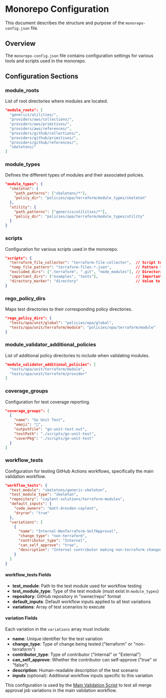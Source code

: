 # Monorepo Configuration

This document describes the structure and purpose of the `monorepo-config.json` file.

## Overview

The `monorepo-config.json` file contains configuration settings for various tools and scripts used in the monorepo.

## Configuration Sections

### module_roots

List of root directories where modules are located.

```json
"module_roots": [
  "generics/utilities/",
  "providers/aws/collections/",
  "providers/aws/primitives/",
  "providers/aws/references/",
  "providers/github/collections/",
  "providers/github/primitives/",
  "providers/github/references/",
  "skeletons/"
]
```

### module_types

Defines the different types of modules and their associated policies.

```json
"module_types": {
  "skeleton": {
    "path_patterns": ["skeletons/*"],
    "policy_dir": "policies/opa/terraform/module_types/skeleton"
  },
  "utility": {
    "path_patterns": ["generics/utilities/*"],
    "policy_dir": "policies/opa/terraform/module_types/utility"
  }
}
```

### scripts

Configuration for various scripts used in the monorepo.

```json
"scripts": {
  "terraform_file_collector": "terraform-file-collector",  // Script to collect Terraform files
  "temp_file_pattern": "terraform-files-*.json",           // Pattern for temporary files
  "excluded_dirs": [".terraform", ".git", "node_modules"], // Directories to exclude when collecting files
  "important_dirs": ["examples", "tests"],                 // Important directories to mark in the output
  "directory_marker": "directory"                          // Value to use for marking directories in the output
}
```

### rego_policy_dirs

Maps test directories to their corresponding policy directories.

```json
"rego_policy_dirs": {
  "tests/opa/unit/global": "policies/opa/global",
  "tests/opa/unit/terraform/module": "policies/opa/terraform/module"
}
```

### module_validator_additional_policies

List of additional policy directories to include when validating modules.

```json
"module_validator_additional_policies": [
  "tests/opa/unit/terraform/module",
  "tests/opa/unit/terraform/provider"
]
```

### coverage_groups

Configuration for test coverage reporting.

```json
"coverage_groups": [
  {
    "name": "Go Unit Test",
    "emoji": "🧪",
    "outputFile": "go-unit-test.out",
    "testPath": "./scripts/go-unit-test",
    "coverPkg": "./scripts/go-unit-test"
  }
]
```

### workflow_tests

Configuration for testing GitHub Actions workflows, specifically the main validation workflow.

```json
"workflow_tests": {
  "test_module": "skeletons/generic-skeleton",
  "test_module_type": "skeleton",
  "repository": "caylent-solutions/terraform-modules",
  "default_inputs": {
    "code_owners": "matt-dresden-caylent",
    "dryrun": "true"
  },
  "variations": [
    {
      "name": "Internal-NonTerraform-SelfApproval",
      "change_type": "non-terraform",
      "contributor_type": "Internal",
      "can_self_approve": "true",
      "description": "Internal contributor making non-terraform changes with self-approval permissions"
    }
  ]
}
```

#### workflow_tests Fields

- **test_module**: Path to the test module used for workflow testing
- **test_module_type**: Type of the test module (must exist in `module_types`)
- **repository**: GitHub repository in "owner/repo" format
- **default_inputs**: Default workflow inputs applied to all test variations
- **variations**: Array of test scenarios to execute

#### variation Fields

Each variation in the `variations` array must include:

- **name**: Unique identifier for the test variation
- **change_type**: Type of change being tested ("terraform" or "non-terraform")
- **contributor_type**: Type of contributor ("Internal" or "External")
- **can_self_approve**: Whether the contributor can self-approve ("true" or "false")
- **description**: Human-readable description of the test scenario
- **inputs** (optional): Additional workflow inputs specific to this variation

This configuration is used by the [Main Validation Script](scripts/main-validation.md) to test all merge approval job variations in the main validation workflow.